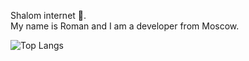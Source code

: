 Shalom internet :wave:.  
My name is Roman and I am a developer from Moscow.  

![Top Langs](https://github-readme-stats.vercel.app/api/top-langs/?username=oqo0&layout=compact&repo=github-readme-stats)
